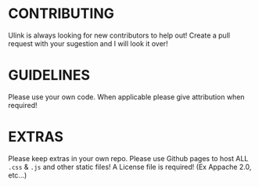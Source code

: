 # CONTRIBUTING

Ulink is always looking for new contributors to help out! Create a pull request with your sugestion and I will look it over! 

# GUIDELINES

Please use your own code. When applicable please give attribution when required!

# EXTRAS 

Please keep extras in your own repo. Please use Github pages to host ALL `.css` & `.js` and other static files! A License file is required! (Ex Appache 2.0, etc...)
